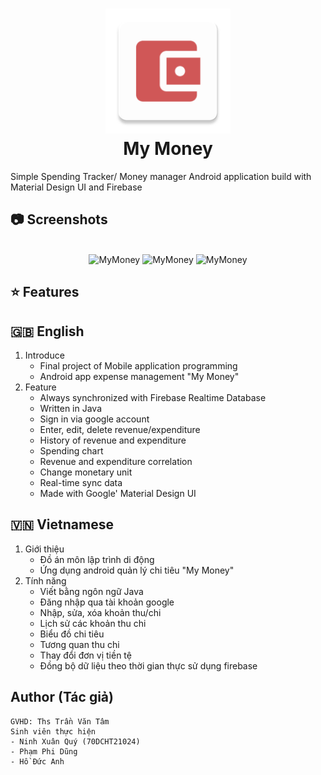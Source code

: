 <h1 align="center">
  <img src="https://raw.githubusercontent.com/QueenieeQ/My_Money_app/master/app/src/main/res/mipmap-xxxhdpi/wallet_icon_colored_v2.png" alt="MyMoney" width="200">
  <br>My Money<br>
</h1>

Simple Spending Tracker/ Money manager Android application build with Material Design UI and Firebase

## :camera: Screenshots

<p align="center">
  <br>
  <img src="https://i.imgur.com/IJe0Iv2.png" alt="MyMoney" width="25%">
  <img src="https://media.giphy.com/media/KNm5vq9KtQZMPygPY2/giphy.gif" alt="MyMoney" width="25%">
  <img src="https://i.imgur.com/mYmxqoF.png" alt="MyMoney" width="25%">
</p>


## :star: Features
## :uk: English

1. Introduce
    - Final project of Mobile application programming
    - Android app expense management "My Money"
2. Feature
   * Always synchronized with Firebase Realtime Database
   * Written in Java
   * Sign in via google account
   * Enter, edit, delete revenue/expenditure
   * History of revenue and expenditure
   * Spending chart
   * Revenue and expenditure correlation
   * Change monetary unit
   * Real-time sync data
   * Made with Google' Material Design UI

## :vietnam: Vietnamese
1. Giới thiệu
    - Đồ án môn lập trình di động 
    - Ứng dụng android quản lý chi tiêu "My Money"
2. Tính năng
    * Viết bằng ngôn ngữ Java
    * Đăng nhập qua tài khoản google
    * Nhập, sửa, xóa khoản thu/chi
    * Lịch sử các khoản thu chi
    * Biểu đồ chi tiêu
    * Tương quan thu chi
    * Thay đổi đơn vị tiền tệ
    * Đồng bộ dữ liệu theo thời gian thực sử dụng firebase


## Author (Tác giả)
    GVHD: Ths Trần Văn Tâm
    Sinh viên thực hiện
    - Ninh Xuân Quý (70DCHT21024)
    - Phạm Phi Dũng 
    - Hồ Đức Anh
